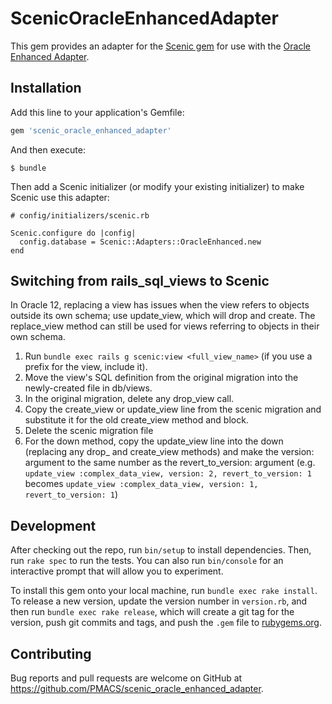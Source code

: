 # ScenicOracleEnhancedAdapter

This gem provides an adapter for the [Scenic gem](https://github.com/thoughtbot/scenic) for use with the [Oracle Enhanced Adapter](https://github.com/rsim/oracle-enhanced/).

## Installation

Add this line to your application's Gemfile:

```ruby
gem 'scenic_oracle_enhanced_adapter'
```

And then execute:

    $ bundle

Then add a Scenic initializer (or modify your existing initializer) to make Scenic use this adapter:

```
# config/initializers/scenic.rb

Scenic.configure do |config|
  config.database = Scenic::Adapters::OracleEnhanced.new
end
```

## Switching from rails_sql_views to Scenic

In Oracle 12, replacing a view has issues when the view refers to objects outside its own schema; use update_view, which will drop and create. The replace_view method can still be used for views referring to objects in their own schema.

1. Run `bundle exec rails g scenic:view <full_view_name>` (if you use a prefix for the view, include it).
1. Move the view's SQL definition from the original migration into the newly-created file in db/views.
1. In the original migration, delete any drop_view call.
1. Copy the create_view or update_view line from the scenic migration and substitute it for the old create_view method and block.
1. Delete the scenic migration file
1. For the down method, copy the update_view line into the down (replacing any drop_ and create_view methods) and make the version: argument to the same number as the revert_to_version: argument (e.g. `update_view :complex_data_view, version: 2, revert_to_version: 1` becomes `update_view :complex_data_view, version: 1, revert_to_version: 1`)

## Development

After checking out the repo, run `bin/setup` to install dependencies. Then, run `rake spec` to run the tests. You can also run `bin/console` for an interactive prompt that will allow you to experiment.

To install this gem onto your local machine, run `bundle exec rake install`. To release a new version, update the version number in `version.rb`, and then run `bundle exec rake release`, which will create a git tag for the version, push git commits and tags, and push the `.gem` file to [rubygems.org](https://rubygems.org).

## Contributing

Bug reports and pull requests are welcome on GitHub at https://github.com/PMACS/scenic_oracle_enhanced_adapter.
